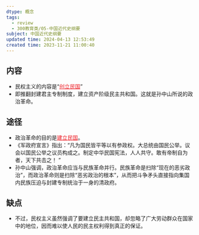 ```yaml
---
dtype: 概念
tags:
  - review
  - 300教育类/05-中国近代史纲要
subject: 中国近代史纲要
updated time: 2024-04-13 12:53:49
created time: 2023-11-21 11:00:40
---
```

## 内容
- 民权主义的内容是“<font color=#ed1c24><u>创立民国</u></font>”
- 即推翻封建君主专制制度，建立资产阶级民主共和国。这就是孙中山所说的政治革命。
## 途径
- 政治革命的目的是<font color=#ed1c24><u>建立民国</u></font>。
- 《军政府宣言》指出：“凡为国民皆平等以有参政权。大总统由国民公举。议会以国民公举之议员构成之。制定中华民国宪法，人人共守。敢有帝制自为者，天下共击之！ ”
- 孙中山强调，政治革命应当与民族革命并行。民族革命是扫除“现在的恶劣政治”，而政治革命则是扫除“恶劣政治的根本”，从而把斗争矛头直接指向集国内民族压迫与封建专制统治于一身的清政府。
## 缺点
- 不过，民权主义虽然强调了要建立民主共和国，却忽略了广大劳动群众在国家中的地位，因而难以使人民的民主权利得到真正的保证。
